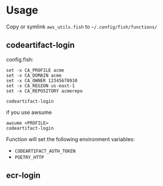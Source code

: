 # Usage

Copy or symlink `aws_utils.fish` to `~/.config/fish/functions/`

## codeartifact-login

config.fish:
```
set -x CA_PROFILE acme
set -x CA_DOMAIN acme
set -x CA_OWNER 12345678910
set -x CA_REGION us-east-1
set -x CA_REPOSITORY acmerepo
```

```shell
codeartifact-login
```

if you use awsume
```
awsume <PROFILE>
codeartifact-login
```

Function will set the following environment variables:
  - `CODEARTIFACT_AUTH_TOKEN`
  - `POETRY_HTTP`

## ecr-login
```shell

```